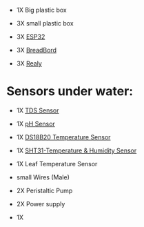 
* 1X Big plastic box 


* 3X small plastic box 


* 3X [ESP32](https://randomnerdtutorials.com/getting-started-with-esp32/)


* 3X [BreadBord](https://agrotech-lab.github.io/posts/tutorials/breadboard.html)


*  3X [Realy](https://randomnerdtutorials.com/esp32-relay-module-ac-web-server/)

# Sensors under water:  
* 1X [TDS Sensor](https://randomnerdtutorials.com/esp32-tds-water-quality-sensor/)
* 1X [pH Sensor](https://wiki.dfrobot.com/Industrial_pH_electrode_SKU_FIT0348_)
* 1X [DS18B20 Temperature Sensor](https://randomnerdtutorials.com/guide-for-ds18b20-temperature-sensor-with-arduino/)


* 1X [SHT31-Temperature & Humidity Sensor](https://lastminuteengineers.com/sht31-temperature-humidity-sensor-arduino-tutorial/)


* 1X Leaf Temperature Sensor


* small Wires (Male)


* 2X Peristaltic Pump 


* 2X Power supply

* 1X 




